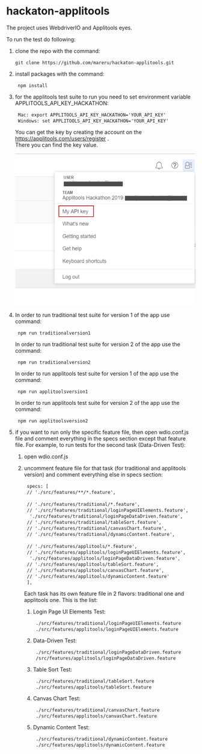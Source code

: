 # hackaton-applitools

The project uses WebdriverIO and Applitools eyes.
  
To run the test do following:
1. clone the repo with the command:  

       git clone https://github.com/mareru/hackaton-applitools.git
2. install packages with the command:

        npm install
3. for the applitools test suite to run you need to set environment variable APPLITOOLS_API_KEY_HACKATHON:

        Mac: export APPLITOOLS_API_KEY_HACKATHON='YOUR_API_KEY'
        Windows: set APPLITOOLS_API_KEY_HACKATHON='YOUR_API_KEY'
   You can get the key by creating the account on the https://applitools.com/users/register .  
   There you can find the key value.  
   
   ![API_KEY](src/resources/images/API_KEY_1.png)
4. In order to run traditional test suite for version 1 of the app use command:
        
        npm run traditionalversion1
   In order to run traditional test suite for version 2 of the app use the command:
   
        npm run traditionalversion2
   In order to run applitools test suite for version 1 of the app use the command:
    
        npm run applitoolsversion1
   In order to run applitools test suite for version 2 of the app use the command:
   
        npm run applitoolsversion2
5. if you want to run only the specific feature file, then open wdio.conf.js file and comment everything in the specs section except that feature file. 
For example, to run tests for the second task (Data-Driven Test):  
    1. open wdio.conf.js
    2. uncomment feature file for that task (for traditional and applitools version) and comment everything else in specs section:
     
            specs: [
            // './src/features/**/*.feature',
    
            // './src/features/traditional/*.feature',
            // './src/features/traditional/loginPageUIElements.feature',
             './src/features/traditional/loginPageDataDriven.feature',
            // './src/features/traditional/tableSort.feature',
            // './src/features/traditional/canvasChart.feature',
            // './src/features/traditional/dynamicContent.feature',
    
            // './src/features/applitools/*.feature',
            // './src/features/applitools/loginPageUIElements.feature',
             './src/features/applitools/loginPageDataDriven.feature',
            // './src/features/applitools/tableSort.feature',
            // './src/features/applitools/canvasChart.feature',
            // './src/features/applitools/dynamicContent.feature'
            ],
        Each task has its own feature file in 2 flavors: traditional one and applitools one.
        This is the list:
        1. Login Page UI Elements Test:
        
                ./src/features/traditional/loginPageUIElements.feature
                ./src/features/applitools/loginPageUIElements.feature
        2. Data-Driven Test:
        
                ./src/features/traditional/loginPageDataDriven.feature
                /src/features/applitools/loginPageDataDriven.feature
        3. Table Sort Test:
        
                ./src/features/traditional/tableSort.feature
                ./src/features/applitools/tableSort.feature
        4. Canvas Chart Test:
        
                ./src/features/traditional/canvasChart.feature
                ./src/features/applitools/canvasChart.feature
        5. Dynamic Content Test:
                
                ./src/features/traditional/dynamicContent.feature
                ./src/features/applitools/dynamicContent.feature
